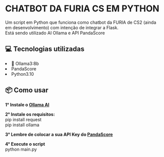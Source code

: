 # CHATBOT DA FURIA CS EM PYTHON
Um script em Python que funciona como chatbot da FURIA de CS2 (ainda em desenvolvimento) com intenção de integrar a Flask. <br>
Está sendo utilizado AI Ollama e API PandaScore


## 💻 Tecnologias utilizadas
<li>🤖 Ollama3:8b
<li> PandaScore
<li> Python3.10

##  📦 Como usar
<b>1° Instale o <a href="https://ollama.com/download"> Ollama AI </a> </b>

<b>2° Instale os requisitos: <br> </b>
    pip install request <br>
    pip install ollama <br>

<b>3° Lembre de colocar a sua API Key do <a href="https://app.pandascore.co/dashboard/main"> PandaScore </a>  </b> <br>

<b>4° Execute o script</b> <br>
python main.py

